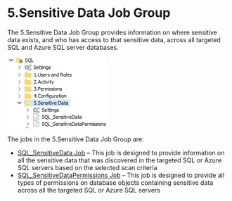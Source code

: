 # 5.Sensitive Data Job Group

The 5.Sensitive Data Job Group provides information on where sensitive data exists, and who has
access to that sensitive data, across all targeted SQL and Azure SQL server databases.

![5.Sensitive Data Job Group](../../../../../../../static/img/product_docs/accessanalyzer/solutions/databases/sql/sensitivedata/sqljobgroup46.webp)

The jobs in the 5.Sensitive Data Job Group are:

- [SQL_SensitiveData Job](sql_sensitivedata.md) – This job is designed to provide information on all
  the sensitive data that was discovered in the targeted SQL or Azure SQL servers based on the
  selected scan criteria
- [SQL_SensitiveDataPermissions Job](sql_sensitivedatapermissions.md) – This job is designed to
  provide all types of permissions on database objects containing sensitive data across all the
  targeted SQL or Azure SQL servers
